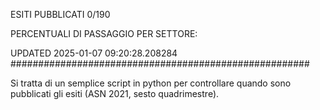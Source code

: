 ESITI PUBBLICATI 0/190 

PERCENTUALI DI PASSAGGIO PER SETTORE:

UPDATED 2025-01-07 09:20:28.208284
###################################################### 

Si tratta di un semplice script in python per controllare quando sono pubblicati gli esiti (ASN 2021, sesto quadrimestre).

